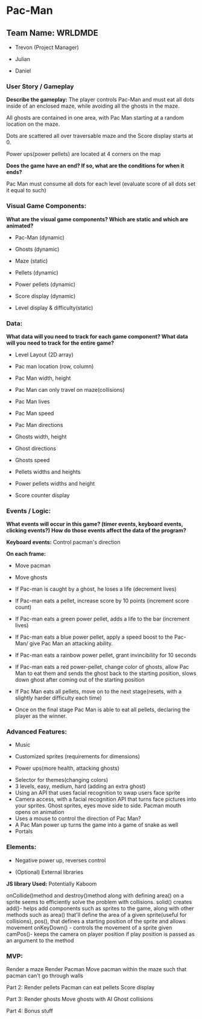 # Pac-Man
## Team Name: WRLDMDE
- Trevon (Project Manager)
* Julian
+ Daniel
### User Story / Gameplay
**Describe the gameplay:**
The player controls Pac-Man and must eat all dots inside of an enclosed maze, while avoiding all the ghosts in the maze. 

All ghosts are contained in one area, with Pac Man starting at a random location on the maze.

Dots are scattered all over traversable maze and the Score display starts at 0.

Power ups(power pellets) are located at 4 corners on the map

**Does the game have an end? If so, what are the conditions for when it ends?**

Pac Man must consume all dots for each level (evaluate score of all dots set it equal to such) 

### Visual Game Components:
**What are the visual game components? Which are static and which are animated?**

- Pac-Man (dynamic)
* Ghosts (dynamic)
+ Maze (static)
- Pellets (dynamic)
* Power pellets (dynamic)
+ Score display (dynamic)
- Level display & difficulty(static)
### Data:

**What data will you need to track for each game component?
What data will you need to track for the entire game?**

- Level Layout (2D array)
* Pac man location (row, column)
+ Pac Man width, height
- Pac Man can only travel on maze(collisions)
* Pac Man lives
+ Pac Man speed 
- Pac Man directions
* Ghosts width, height
+ Ghost directions 
- Ghosts speed
* Pellets widths and heights
+ Power pellets widths and height
- Score counter display 

### Events / Logic:

**What events will occur in this game? (timer events, keyboard events, clicking events?)
How do those events affect the data of the program?**

**Keyboard events:**
Control pacman's direction

**On each frame:**

- Move pacman
* Move ghosts
+ If Pac-man is caught by a ghost, he loses a life (decrement lives)
- If Pac-man eats a pellet, increase score by 10 points (increment score count)
* If Pac-man eats a green power pellet, adds a life to the bar (increment lives)
+ If Pac-man eats a blue power pellet, apply a speed boost to the Pac-Man/ give Pac Man an attacking ability.
- If Pac-man eats a rainbow power pellet, grant invincibility for 10 seconds
* If Pac-man eats a red power-pellet, change color of ghosts, allow Pac Man to eat them and sends the ghost back to the starting position, slows down ghost after coming out of the starting position
+ If Pac Man eats all pellets, move on to the next stage(resets, with a slightly harder difficulty each time)
- Once on the final stage Pac Man is able to eat all pellets, declaring the player as the winner.

### Advanced Features:

- Music
* Customized sprites (requirements for dimensions) 
+ Power ups(more health, attacking ghosts)
- Selector for themes(changing colors)
- 3 levels, easy, medium, hard (adding an extra ghost) 
- Using an API that uses facial recognition to swap users face sprite 
- Camera access, with a facial recognition API that turns face pictures into your sprites. Ghost sprites, eyes move side to side. Pacman mouth opens on animation
- Uses a mouse to control the direction of Pac Man?
- A Pac Man power up turns the game into a game of snake as well
- Portals

### Elements:
- Negative power up, reverses control 
* (Optional) External libraries

**JS library Used:**
Potentially Kaboom

onCollide()method and destroy()method along with defining area() on a sprite seems to efficiently solve the problem with collisions.
solid() creates 
add()- helps add components such as sprites to the game, along with other methods such as area() that'll define the area of a given sprite(useful for collisions), pos(), that defines a starting position of the sprite and allows movement
onKeyDown() - controls the movement of a sprite given 
camPos()- keeps the camera on player position if play position is passed as an argument to the method


### MVP:
Render a maze
Render Pacman
Move pacman within the maze such that pacman can't go through walls

Part 2:
Render pellets
Pacman can eat pellets
Score display

Part 3:
Render ghosts
Move ghosts with AI
Ghost collisions

Part 4:
Bonus stuff
